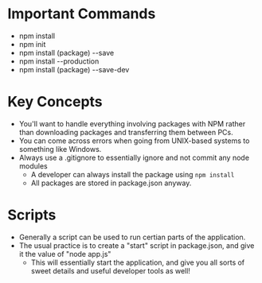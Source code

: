 # Important Commands
* npm install
* npm init
* npm install (package) --save
* npm install --production
* npm install (package) --save-dev

# Key Concepts
* You'll want to handle everything involving packages with NPM rather than downloading packages and transferring them between PCs.
* You can come across errors when going from UNIX-based systems to something like Windows.
* Always use a .gitignore to essentially ignore and not commit any node modules
    * A developer can always install the package using ``npm install``
    * All packages are stored in package.json anyway.

# Scripts
* Generally a script can be used to run certian parts of the application.
* The usual practice is to create a "start" script in package.json, and give it the value of "node app.js"
    * This will essentially start the application, and give you all sorts of sweet details and useful developer tools as well!